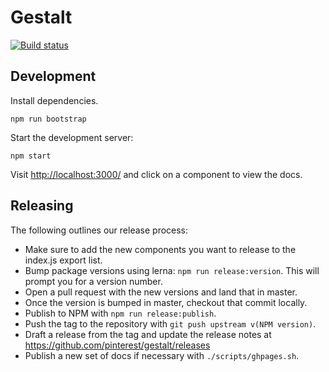 # Gestalt
[![Build status](https://badge.buildkite.com/2c6b6e9f79054095354cc061876e4885f4b9212e1dbebda270.svg&branch=master)](https://buildkite.com/pinterest/gestalt)

## Development

Install dependencies.
```
npm run bootstrap
```

Start the development server:
```
npm start
```
Visit [http://localhost:3000/](http://localhost:3000) and click on a component to view the docs.

## Releasing

The following outlines our release process:
* Make sure to add the new components you want to release to the index.js export list.
* Bump package versions using lerna: `npm run release:version`. This will prompt you for a version number.
* Open a pull request with the new versions and land that in master.
* Once the version is bumped in master, checkout that commit locally.
* Publish to NPM with `npm run release:publish`.
* Push the tag to the repository with `git push upstream v(NPM version)`.
* Draft a release from the tag and update the release notes at https://github.com/pinterest/gestalt/releases
* Publish a new set of docs if necessary with `./scripts/ghpages.sh`.
